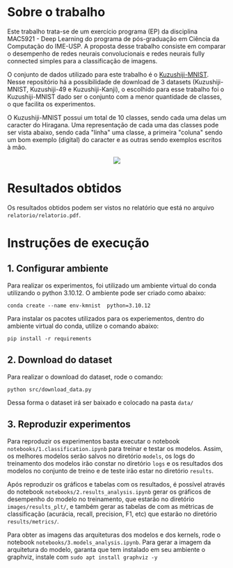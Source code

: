 # Sobre o trabalho

Este trabalho trata-se de um exercício programa (EP) da  disciplina MAC5921 - Deep Learning do programa de pós-graduação em Ciência da Computação do IME-USP. A proposta desse trabalho consiste em comparar o desempenho de redes neurais convolucionais e redes neurais fully connected simples para a classificação de imagens.

O conjunto de dados utilizado para este trabalho é o [Kuzushiji-MNIST](https://github.com/rois-codh/kmnist). Nesse repositório há a possibilidade de download de 3 datasets (Kuzushiji-MNIST, Kuzushiji-49 e Kuzushiji-Kanji), o escolhido para esse trabalho foi o Kuzushiji-MNIST dado ser o conjunto com a menor quantidade de classes, o que facilita os experimentos. 

O Kuzushiji-MNIST possui um total de 10 classes, sendo cada uma delas um caracter do Hiragana. Uma representação de cada uma das classes pode ser vista abaixo, sendo cada "linha" uma classe, a primeira "coluna" sendo um bom exemplo (digital) do caracter e as outras sendo exemplos escritos à mão.

<p align="center">
  <img src="images/kmnist_examples.png" />
</p>

# Resultados obtidos

Os resultados obtidos podem ser vistos no relatório que está no arquivo `relatorio/relatorio.pdf`.

# Instruções de execução

## 1. Configurar ambiente


Para realizar os experimentos, foi utilizado um ambiente virtual do conda utilizando o python 3.10.12. O ambiente pode ser criado como abaixo:

```
conda create --name env-kmnist  python=3.10.12
```

Para instalar os pacotes utilizados para os experiementos, dentro do ambiente virtual do conda, utilize o comando abaixo:

```
pip install -r requirements
```

## 2. Download do dataset

Para realizar o download do dataset, rode o comando:

```
python src/download_data.py
```

Dessa forma o dataset irá ser baixado e colocado na pasta `data/`

## 3. Reproduzir experimentos

Para reproduzir os experimentos basta executar o notebook `notebooks/1.classification.ipynb` para treinar e testar os modelos. Assim, os melhores modelos serão salvos no diretório `models`, os logs do treinamento dos modelos irão constar no diretório `logs` e os resultados dos modelos no conjunto de treino e de teste irão estar no diretório `results`.

Após reproduzir os gráficos e tabelas com os resultados, é possível através do notebook `notebooks/2.results_analysis.ipynb` gerar os gráficos de desempenho do modelo no treinamento, que estarão no diretório `images/results_plt/`, e também gerar as tabelas de com as métricas de classificação (acurácia, recall, precision, F1, etc) que estarão no diretório `results/metrics/`.

Para obter as imagens das arquiteturas dos modelos e dos kernels, rode o notebook `notebooks/3.models_analysis.ipynb`. Para gerar a imagem da arquitetura do modelo, garanta que tem instalado em seu ambiente o graphviz, instale com `sudo apt install graphviz -y`









